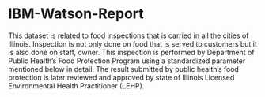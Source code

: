 # IBM-Watson-Report
This dataset is related to food inspections that is carried in all the cities of Illinois. Inspection is not only done on food that is served to customers but it is also done on staff, owner. This inspection is performed by Department of Public Health’s Food Protection Program using a standardized parameter mentioned below in detail. The result submitted by public health’s food protection is later reviewed and approved by state of Illinois Licensed Environmental Health Practitioner (LEHP).
